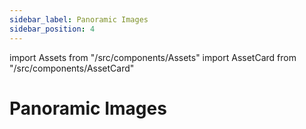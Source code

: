 ```yaml
---
sidebar_label: Panoramic Images
sidebar_position: 4
---
```

import Assets from "/src/components/Assets"
import AssetCard from "/src/components/AssetCard"

# Panoramic Images

<Assets>
  <AssetCard type="image" heading="Image" link="https://s.vrgmetri.com/image/q_90/gb-web/portal-docs/asset-library/pano_images/livingRoom_004.jpeg" />
  <AssetCard type="image" heading="Image" link="https://s.vrgmetri.com/image/q_90/gb-web/portal-docs/asset-library/pano_images/classroom_001.jpeg" />
</Assets>